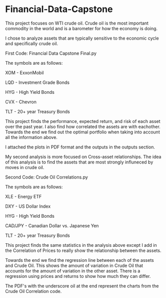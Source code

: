 # Financial-Data-Capstone

This project focuses on WTI crude oil. Crude oil is the most important commodity in the world and is a barometer for how the economy is doing.

I chose to analyze assets that are typically sensitive to the economic cycle and specifically crude oil.

First Code: Financial Data Capstone Final.py

The symbols are as follows:

XOM - ExxonMobil

LQD - Investment Grade Bonds

HYG - High Yield Bonds

CVX - Chevron

TLT - 20+ year Treasury Bonds

This project finds the performance, expected return, and risk of each asset over the past year. I also find how correlated the assets are with eachother.
Towards the end we find out the optimal portfolio when taking into account all the information above. 

I attached the plots in PDF format and the outputs in the outputs section.

My second analysis is more focused on Cross-asset relationships. The idea of this analysis is to find the assets that are most strongly influneced by moves in crude oil.

Second Code: Crude Oil Correlations.py

The symbols are as follows:

XLE - Energy ETF

DXY - US Dollar Index

HYG - High Yield Bonds

CAD/JPY - Canadian Dollar vs. Japanese Yen

TLT - 20+ year Treasury Bonds

This project finds the same statistics in the analysis above except I add in the Correlation of Prices to really show the relationship between the assets.

Towards the end we find the regression line between each of the assets and Crude Oil. This shows the amount of variation in Crude Oil that accounts for the amount of variation in the other asset. There is a regression using prices and returns to show how much they can differ.

The PDF's with the underscore oil at the end represent the charts from the Crude Oil Correlation code.
